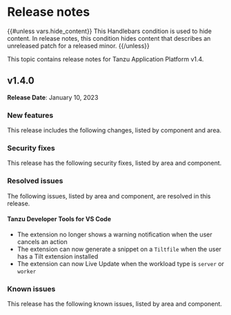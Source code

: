 # Release notes

{{#unless vars.hide_content}}
This Handlebars condition is used to hide content.
In release notes, this condition hides content that describes an unreleased patch for a released minor.
{{/unless}}

This topic contains release notes for Tanzu Application Platform v1.4.

## <a id='1-4-0'></a> v1.4.0

**Release Date**: January 10, 2023


### <a id='1-4-0-new-features'></a> New features

This release includes the following changes, listed by component and area.



### <a id='1-4-0-security-fixes'></a> Security fixes

This release has the following security fixes, listed by area and component.



### <a id='1-4-0-resolved-issues'></a> Resolved issues

The following issues, listed by area and component, are resolved in this release.



#### <a id="1-4-0-vscode-resolved"></a> Tanzu Developer Tools for VS Code

- The extension no longer shows a warning notification when the user cancels an action
- The extension can now generate a snippet on a `Tiltfile` when the user has a Tilt extension installed
- The extension can now Live Update when the workload type is `server` or `worker`

### <a id='1-4-0-known-issues'></a> Known issues

This release has the following known issues, listed by area and component.


